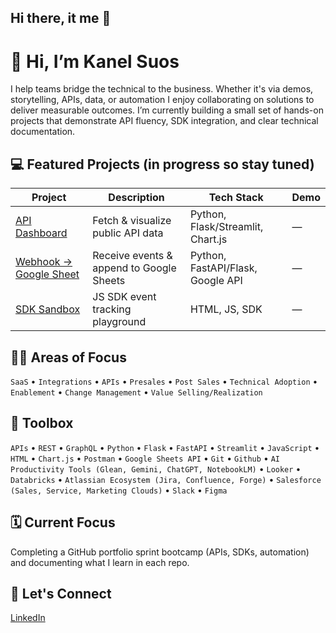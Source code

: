 ## Hi there, it me 👋
# 👋 Hi, I’m Kanel Suos

I help teams bridge the technical to the business. Whether it's via demos, storytelling, APIs, data, or automation I enjoy collaborating on solutions to deliver measurable outcomes. I’m currently building a small set of hands-on projects that demonstrate API fluency, SDK integration, and clear technical documentation.

## 💻 Featured Projects (in progress so stay tuned)
| Project | Description | Tech Stack | Demo |
|--------|-------------|------------|------|
| [API Dashboard](https://github.com/kanelergy/api-dashboard) | Fetch & visualize public API data | Python, Flask/Streamlit, Chart.js | — |
| [Webhook → Google Sheet](https://github.com/kanelergy/webhook-to-sheet) | Receive events & append to Google Sheets | Python, FastAPI/Flask, Google API | — |
| [SDK Sandbox](https://github.com/kanelergy/sdk-integration-sandbox) | JS SDK event tracking playground | HTML, JS, SDK | — |

## 👷🏾 Areas of Focus
`SaaS`  • `Integrations` • `APIs` • `Presales` • `Post Sales` • `Technical Adoption` • `Enablement` • `Change Management` • `Value Selling/Realization`

## 🧰 Toolbox
`APIs` • `REST` • `GraphQL` • `Python` • `Flask` • `FastAPI` • `Streamlit` • `JavaScript` • `HTML` • `Chart.js` • `Postman` • `Google Sheets API` • `Git` • `Github` • `AI Productivity Tools (Glean, Gemini, ChatGPT, NotebookLM)` • `Looker` • `Databricks` • `Atlassian Ecosystem (Jira, Confluence, Forge)` • `Salesforce (Sales, Service, Marketing Clouds)` • `Slack` • `Figma`

## 🗓️ Current Focus
Completing a GitHub portfolio sprint bootcamp (APIs, SDKs, automation) and documenting what I learn in each repo.

## 🤝 Let's Connect
[LinkedIn]([https://www.linkedin.com/in/<your-link>/](https://www.linkedin.com/in/kanelsuos/)) 
